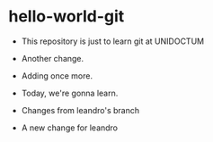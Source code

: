 # hello-world-git
- This repository is just to learn git at UNIDOCTUM
- Another change.

- Adding once more.

- Today, we're gonna learn.

- Changes from leandro's branch

- A new change for leandro